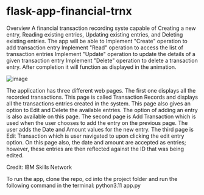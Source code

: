 # flask-app-financial-trnx

Overview
A financial transaction recording syste capable of Creating a new entry, Reading existing entries, Updating existing entries, and Deleting existing entries. The app will be able to
Implement "Create" operation to add transaction entry
Implement "Read" operation to access the list of transaction entries
Implement "Update" operation to update the details of a given transaction entry
Implement "Delete" operation to delete a transaction entry.
After completion it will function as displayed in the animation.

![image](https://github.com/user-attachments/assets/3db8b2bb-cd48-4f1c-97cd-5cee1e4b376a)

The application has three different web pages. The first one displays all the recorded transactions. This page is called Transaction Records and displays all the transactions entries created in the system. This page also gives an option to Edit and Delete the available entries. The option of adding an entry is also available on this page. The second page is Add Transaction which is used when the user chooses to add the entry on the previous page. The user adds the Date and Amount values for the new entry. The third page is Edit Transaction which is user navigated to upon clicking the edit entry option. On this page also, the date and amount are accepted as entries; however, these entries are then reflected against the ID that was being edited.

Credit: IBM Skills Network

To run the app, clone the repo, cd into the project folder and run the following command in the terminal: python3.11 app.py
